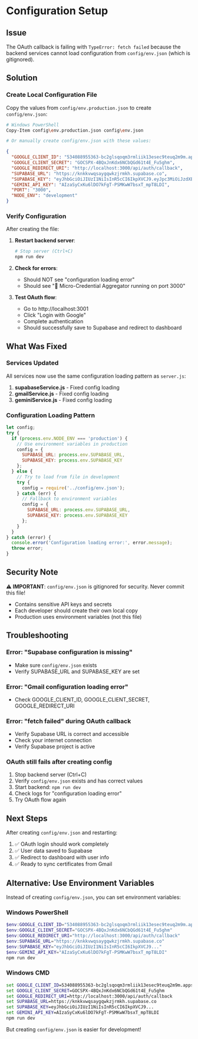 # Configuration Setup

## Issue
The OAuth callback is failing with `TypeError: fetch failed` because the backend services cannot load configuration from `config/env.json` (which is gitignored).

## Solution

### Create Local Configuration File

Copy the values from `config/env.production.json` to create `config/env.json`:

```bash
# Windows PowerShell
Copy-Item config\env.production.json config\env.json

# Or manually create config/env.json with these values:
```

```json
{
  "GOOGLE_CLIENT_ID": "534088955363-bc2glsqoqm3rmliik13esec9teuq2m9m.apps.googleusercontent.com",
  "GOOGLE_CLIENT_SECRET": "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",
  "GOOGLE_REDIRECT_URI": "http://localhost:3000/api/auth/callback",
  "SUPABASE_URL": "https://knkkvwqsaygqwkzjrmkh.supabase.co",
  "SUPABASE_KEY": "eyJhbGciOiJIUzI1NiIsInR5cCI6IkpXVCJ9.eyJpc3MiOiJzdXBhYmFzZSIsInJlZiI6Imtua2t2d3FzYXlncXdrempybWtoIiwicm9sZSI6ImFub24iLCJpYXQiOjE3NTk3NzgzNTQsImV4cCI6MjA3NTM1NDM1NH0.A4o8BHyuXyZ-EzPbRaDxOpC4cbXCF7yefMJLxK-JJmU",
  "GEMINI_API_KEY": "AIzaSyCxKu6lDO7kFgT-PSMKwW7bsxT_mpT8LDI",
  "PORT": "3000",
  "NODE_ENV": "development"
}
```

### Verify Configuration

After creating the file:

1. **Restart backend server**:
   ```bash
   # Stop server (Ctrl+C)
   npm run dev
   ```

2. **Check for errors**:
   - Should NOT see "configuration loading error"
   - Should see "🚀 Micro-Credential Aggregator running on port 3000"

3. **Test OAuth flow**:
   - Go to http://localhost:3001
   - Click "Login with Google"
   - Complete authentication
   - Should successfully save to Supabase and redirect to dashboard

## What Was Fixed

### Services Updated
All services now use the same configuration loading pattern as `server.js`:

1. **supabaseService.js** - Fixed config loading
2. **gmailService.js** - Fixed config loading  
3. **geminiService.js** - Fixed config loading

### Configuration Loading Pattern
```javascript
let config;
try {
  if (process.env.NODE_ENV === 'production') {
    // Use environment variables in production
    config = {
      SUPABASE_URL: process.env.SUPABASE_URL,
      SUPABASE_KEY: process.env.SUPABASE_KEY
    };
  } else {
    // Try to load from file in development
    try {
      config = require('../config/env.json');
    } catch (err) {
      // Fallback to environment variables
      config = {
        SUPABASE_URL: process.env.SUPABASE_URL,
        SUPABASE_KEY: process.env.SUPABASE_KEY
      };
    }
  }
} catch (error) {
  console.error('Configuration loading error:', error.message);
  throw error;
}
```

## Security Note

⚠️ **IMPORTANT**: `config/env.json` is gitignored for security. Never commit this file!

- Contains sensitive API keys and secrets
- Each developer should create their own local copy
- Production uses environment variables (not this file)

## Troubleshooting

### Error: "Supabase configuration is missing"
- Make sure `config/env.json` exists
- Verify SUPABASE_URL and SUPABASE_KEY are set

### Error: "Gmail configuration loading error"
- Check GOOGLE_CLIENT_ID, GOOGLE_CLIENT_SECRET, GOOGLE_REDIRECT_URI

### Error: "fetch failed" during OAuth callback
- Verify Supabase URL is correct and accessible
- Check your internet connection
- Verify Supabase project is active

### OAuth still fails after creating config
1. Stop backend server (Ctrl+C)
2. Verify `config/env.json` exists and has correct values
3. Start backend: `npm run dev`
4. Check logs for "configuration loading error"
5. Try OAuth flow again

## Next Steps

After creating `config/env.json` and restarting:

1. ✅ OAuth login should work completely
2. ✅ User data saved to Supabase
3. ✅ Redirect to dashboard with user info
4. ✅ Ready to sync certificates from Gmail

## Alternative: Use Environment Variables

Instead of creating `config/env.json`, you can set environment variables:

### Windows PowerShell
```powershell
$env:GOOGLE_CLIENT_ID="534088955363-bc2glsqoqm3rmliik13esec9teuq2m9m.apps.googleusercontent.com"
$env:GOOGLE_CLIENT_SECRET="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"
$env:GOOGLE_REDIRECT_URI="http://localhost:3000/api/auth/callback"
$env:SUPABASE_URL="https://knkkvwqsaygqwkzjrmkh.supabase.co"
$env:SUPABASE_KEY="eyJhbGciOiJIUzI1NiIsInR5cCI6IkpXVCJ9..."
$env:GEMINI_API_KEY="AIzaSyCxKu6lDO7kFgT-PSMKwW7bsxT_mpT8LDI"
npm run dev
```

### Windows CMD
```cmd
set GOOGLE_CLIENT_ID=534088955363-bc2glsqoqm3rmliik13esec9teuq2m9m.apps.googleusercontent.com
set GOOGLE_CLIENT_SECRET=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
set GOOGLE_REDIRECT_URI=http://localhost:3000/api/auth/callback
set SUPABASE_URL=https://knkkvwqsaygqwkzjrmkh.supabase.co
set SUPABASE_KEY=eyJhbGciOiJIUzI1NiIsInR5cCI6IkpXVCJ9...
set GEMINI_API_KEY=AIzaSyCxKu6lDO7kFgT-PSMKwW7bsxT_mpT8LDI
npm run dev
```

But creating `config/env.json` is easier for development!
